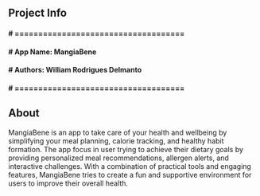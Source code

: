 ## Project Info
#### # ====================================
#### # App Name: MangiaBene
#### # Authors: William Rodrigues Delmanto
#### # ====================================

## About
MangiaBene is an app to take care of your health and wellbeing by simplifying your meal planning, calorie tracking, and healthy habit formation. The app focus in user trying to achieve their dietary goals by providing personalized meal recommendations, allergen alerts, and interactive challenges. With a combination of practical tools and engaging features, MangiaBene tries to create a fun and supportive environment for users to improve their overall health.
